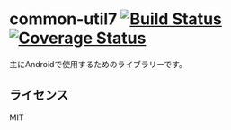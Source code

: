 # common-util7 [![Build Status](https://travis-ci.org/webarata/common-util7.svg?branch=master)](https://travis-ci.org/webarata/common-util7) [![Coverage Status](https://coveralls.io/repos/github/webarata/common-util7/badge.svg?branch=master)](https://coveralls.io/github/webarata/common-util7?branch=master)

主にAndroidで使用するためのライブラリーです。

## ライセンス

MIT
